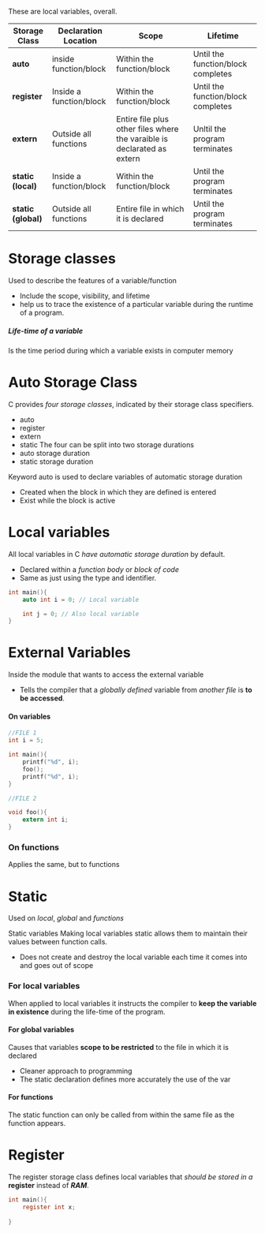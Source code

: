 These are local variables, overall. 

| Storage Class       | Declaration Location    | Scope                                                                   | Lifetime                           |
| ------------------- | ----------------------- | ----------------------------------------------------------------------- | ---------------------------------- |
| **auto**            | inside function/block   | Within the function/block                                               | Until the function/block completes |
| **register**        | Inside a function/block | Within the function/block                                               | Until the function/block completes |
| **extern**          | Outside all functions   | Entire file plus other files where the varaible is declarated as extern | Unltil the program terminates      |
| **static (local)**  | Inside a function/block | Within the function/block                                               | Until the program terminates       |
| **static (global)** | Outside all functions   | Entire file in which it is declared                                     | Until the program terminates       |

# Storage classes
Used to describe the features of a variable/function
- Include the scope, visibility, and lifetime
- help us to trace the existence of a particular variable during the runtime of a program.
##### Life-time of a variable
Is the time period during which a variable exists in computer memory

# Auto Storage Class
C provides *four storage classes*, indicated by their storage class specifiers.
- auto
- register
- extern
- static
The four can be split into two storage durations
- auto storage duration
- static storage duration

Keyword auto is used to declare variables of automatic storage duration
- Created when the block in which they are defined is entered
- Exist while the block is active

# Local variables
All local variables in C *have automatic storage duration* by default.
- Declared within a *function body* or *block of code*
- Same as just using the type and identifier.
```C
int main(){
	auto int i = 0; // Local variable

	int j = 0; // Also local variable
}
```

# External Variables
Inside the module that wants to access the external variable
- Tells the compiler that a *globally defined* variable from *another file* is **to be accessed**.

#### On variables
```C
//FILE 1
int i = 5;

int main(){
	printf("%d", i);
	foo();
	printf("%d", i);
}

//FILE 2

void foo(){
	extern int i;
}

```
### On functions
Applies the same, but to functions

# Static
Used on *local*, *global* and *functions*

Static variables
Making local variables static allows them to maintain their values between function calls.
- Does not create and destroy the local variable each time it comes into and goes out of scope

### For local variables
When applied to local variables it instructs the compiler to **keep the variable in existence** during the life-time of the program.
#### For global variables
Causes that variables **scope to be restricted** to the file in which it is declared
- Cleaner approach to programming
- The static declaration defines more accurately the use of the var

#### For functions
The static function can only be called from within the same file as the function appears.

# Register
The register storage class defines local variables that *should be stored in a* **register** instead of ***RAM***.

```C
int main(){
	register int x;
	
}